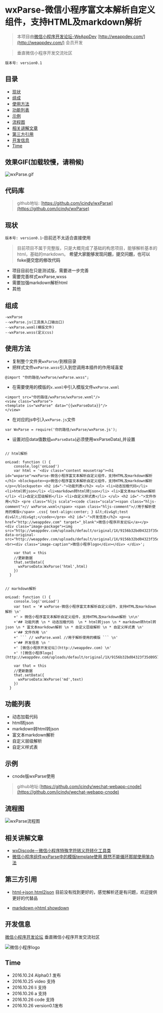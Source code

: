 # wxParse-微信小程序富文本解析自定义组件，支持HTML及markdown解析

> 本项目由[微信小程序开发论坛-WeAppDev](http://weappdev.com/) [http://weappdev.com/](http://weappdev.com/) 会员开发

> 垂直微信小程序开发交流社区

`版本号: version0.1`

## 目录

- [现状](#现状)
- [组成](#组成)
- [使用方法](#使用方法)
- [功能列表](#功能列表)
- [示例](#示例)
- [流程图](#流程图)
- [相关讲解文章](#相关讲解文章)
- [第三方引用](#第三方引用)
- [开发信息](#开发信息)
- [Time](#Time)

## 效果GIF(加载较慢，请稍候)

![wxParse.gif](screenshoot/wxParse.gif)

## 代码库

> github地址: [https://github.com/icindy/wxParse](https://github.com/icindy/wxParse)

## 现状

`版本号: version0.1`-目前还不太适合直接使用

> 目前项目不属于完整版，只是大概完成了基础的构思项目，能够解析基本的html，基础的markdown。
**希望大家能够发现问题，提交问题，也可以foke提交您的修改代码**

* 项目目前在只是测试版，需要进一步完善
* 需要完善样式wxParse,wxss
* 需要加强markdown解析html
* 其他

## 组成

```
-wxParse
--wxParse.js(工具类入口输出口)
--wxParse.wxml(模版文件)
--wxParse.wxss(定义css)

```

## 使用方法

* 复制整个文件夹`wxParse/`到根目录
* 把样式文件`wxParse.wxss`引入到您调用本插件的作用域喜爱
```
@import "你的路径/wxParse/wxParse.wxss";
```

* 在需要使用的模版的`x.wxml`中引入模版文件`wxParse.wxml`
```
<import src="你的路径/wxParse/wxParse.wxml"/>
<view class="wxParse">
<template is="wxParse" data="{{wxParseData}}"/>
</view>
```
* 在对应的js中引入`wxParse.js`文件
```
var WxParse = require('你的路径/wxParse/wxParse.js');
```
* 设置对应data值数组`wxParseData`(必须使用wxParseData),并设置

```

// html解析

onLoad: function () {
    console.log('onLoad')
    var html = '<div class="content mousetrap"><h1 id="wxparse">wxParse-微信小程序富文本解析自定义组件，支持HTML及markdown解析</h1> <blockquote><p>微信小程序富文本解析自定义组件，支持HTML及markdown解析</p></blockquote> <h2 id="-">功能列表</h2> <ul> <li>动态加载代码</li> <li>html转json</li> <li>markdown转html转json</li> <li>富文本markdown解析</li> <li>自定义层级解析</li> <li>自定义样式表</li> </ul> <h2 id="-">文件作用</h2> <pre class="hljs scala"><code class="scala"><span class="hljs-comment">// wxParse.wxml</span> <span class="hljs-comment">//用于解析使用的模版</span> .css{ text-align:center; } &lt;div&gt;test div&lt;/div&gt;</code></pre> <h2 id="-">开发信息</h2> <p><a href="http://weappdev.com" target="_blank">微信小程序开发论坛</a></p> <div class="image-package"><img src="http://weappdev.com/uploads/default/original/1X/9156b32bd04323f35d0957796f126b8a54595c97.png" data-original-src="http://weappdev.com/uploads/default/original/1X/9156b32bd04323f35d0957796f126b8a54595c97.png"><br><div class="image-caption">微信小程序logo</div></div> </div>';

    var that = this
    //更新数据
    that.setData({
      wxParseData:WxParse('html',html)
    })
  }

```

```

// markdown解析

onLoad: function () {
    console.log('onLoad')
    var text = '# wxParse-微信小程序富文本解析自定义组件，支持HTML及markdown解析 \n'
    +' > 微信小程序富文本解析自定义组件，支持HTML及markdown解析 \n\n' 
    +'## 功能列表 \n * 动态加载代码  \n * html转json \n * markdown转html转json \n * 富文本markdown解析 \n * 自定义层级解析 \n * 自定义样式表 \n'
    +'## 文件作用 \n'
    +' ``` // wxParse.wxml //用于解析使用的模版 ``` \n'
    +'## 开发信息 \n '
    +' [微信小程序开发论坛](http://weappdev.com) \n'
    +' ![微信小程序logo](http://weappdev.com/uploads/default/original/1X/9156b32bd04323f35d0957796f126b8a54595c97.png)';

    var that = this
    //更新数据
    that.setData({
      wxParseData:WxParse('md',text)
    })
  }

```

## 功能列表

* 动态加载代码
* html转json
* markdown转html转json
* 富文本markdown解析
* 自定义层级解析
* 自定义样式表

## 示例

* cnode版wxParse使用
>github地址:[https://github.com/icindy/wechat-webapp-cnode](https://github.com/icindy/wechat-webapp-cnode)


## 流程图

![wxParse流程图](screenshoot/wxParse.png)

## 相关讲解文章

* [wxDiscode－微信小程序特殊字符转义符转化工具类](http://weappdev.com/t/wxdiscode/203)
* [微信小程序组件wxParse中的模版template使用 既然不能循环那就使用笨办法](http://weappdev.com/t/wxparse-template/192)

## 第三方引用

* [html->json html2json](https://github.com/Jxck/html2json)
目前没有找到更好的，感觉解析还是有问题，欢迎提供更好的代替品

* [markdown->html showdown](https://github.com/showdownjs/showdown)

##  开发信息

[微信小程序开发论坛](http://weappdev.com)
垂直微信小程序开发交流社区

![微信小程序logo](http://weappdev.com/uploads/default/original/1X/9156b32bd04323f35d0957796f126b8a54595c97.png)

## Time

 * 2016.10.24 Alpha0.1 发布
 * 2016.10.25 video 支持
 * 2016.10.26 li 支持
 * 2016.10.26 a 支持
 * 2016.10.26 code 支持
 * 2016.10.26 version0.1发布